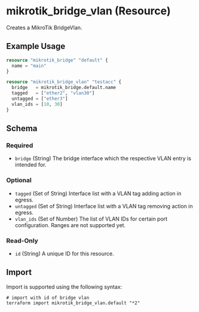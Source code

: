 # mikrotik_bridge_vlan (Resource)
Creates a MikroTik BridgeVlan.

## Example Usage
```terraform
resource "mikrotik_bridge" "default" {
  name = "main"
}

resource "mikrotik_bridge_vlan" "testacc" {
  bridge   = mikrotik_bridge.default.name
  tagged   = ["ether2", "vlan30"]
  untagged = ["ether3"]
  vlan_ids = [10, 30]
}
```

<!-- schema generated by tfplugindocs -->
## Schema

### Required

- `bridge` (String) The bridge interface which the respective VLAN entry is intended for.

### Optional

- `tagged` (Set of String) Interface list with a VLAN tag adding action in egress.
- `untagged` (Set of String) Interface list with a VLAN tag removing action in egress.
- `vlan_ids` (Set of Number) The list of VLAN IDs for certain port configuration. Ranges are not supported yet.

### Read-Only

- `id` (String) A unique ID for this resource.

## Import
Import is supported using the following syntax:
```shell
# import with id of bridge vlan
terraform import mikrotik_bridge_vlan.default "*2"
```
